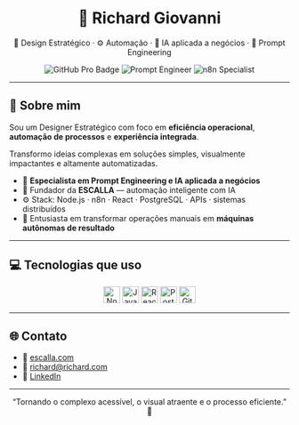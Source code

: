 <h1 align="center">🚀 Richard Giovanni</h1>
<p align="center">
  🎯 Design Estratégico · ⚙️ Automação · 🧠 IA aplicada a negócios · 🧩 Prompt Engineering
</p>

<div align="center">
  <img src="https://img.shields.io/badge/GitHub-Pro-purple?style=flat&logo=github" alt="GitHub Pro Badge" />
  <img src="https://img.shields.io/badge/Prompt%20Engineer-Expert-blueviolet?style=flat&logo=openai" alt="Prompt Engineer" />
  <img src="https://img.shields.io/badge/n8n-Automation%20Specialist-orange?style=flat&logo=n8n" alt="n8n Specialist" />
</div>

---

## 🧠 Sobre mim

Sou um Designer Estratégico com foco em **eficiência operacional**, **automação de processos** e **experiência integrada**.

Transformo ideias complexas em soluções simples, visualmente impactantes e altamente automatizadas.

- 🧩 **Especialista em Prompt Engineering e IA aplicada a negócios**
- 🧠 Fundador da **ESCALLA** — automação inteligente com IA
- ⚙️ Stack: Node.js · n8n · React · PostgreSQL · APIs · sistemas distribuídos
- 🎯 Entusiasta em transformar operações manuais em **máquinas autônomas de resultado**

---

## 💻 Tecnologias que uso

<div align="center">
  <img src="https://cdn.jsdelivr.net/gh/devicons/devicon/icons/nodejs/nodejs-original.svg" height="30" alt="Node.js"/>
  <img src="https://cdn.jsdelivr.net/gh/devicons/devicon/icons/javascript/javascript-original.svg" height="30" alt="JavaScript"/>
  <img src="https://cdn.jsdelivr.net/gh/devicons/devicon/icons/react/react-original.svg" height="30" alt="React"/>
  <img src="https://cdn.jsdelivr.net/gh/devicons/devicon/icons/postgresql/postgresql-original.svg" height="30" alt="PostgreSQL"/>
  <img src="https://cdn.jsdelivr.net/gh/devicons/devicon/icons/github/github-original.svg" height="30" alt="GitHub"/>
</div>

---

## 🌐 Contato

- 🔗 [escalla.com](https://escalla.com)
- 📧 richard@richard.com
- 💼 [LinkedIn](https://linkedin.com/in/richardgiovanni)

---

<p align="center">
  “Tornando o complexo acessível, o visual atraente e o processo eficiente.” 🚀
</p>
